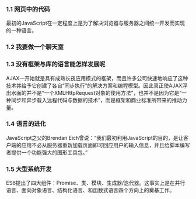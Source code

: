 ### 1.1 网页中的代码

最初的JavaScript在一定程度上是为了解决浏览器与服务器之间统一开发而实现的一种语言。

### 1.2 我要做一个聊天室

### 1.3 没有框架与库的语言能怎样发展呢

AJAX一开始就是具有成熟长夜应用模式的框架，而且许多公司快速地响应了这种技术并给予它创建了各自“同步执行”的解决方案和编程模型。因此真正使AJAX浮出水面的并不是“一个XMLHttpRequest对象的使用方法”，也并不是因为它是“一种同步和异步载入远程代码与数据的技术”，而是框架和商业标准所带来的推动力量。

### 1.4 语言的进化

JavaScript之父的Brendan Eich曾说：“我们最初利用JavaScript的目的，是让客户端的应用不必从服务器重新加载页面即可回应用户的输入信息，并且给脚本编写者提供一个功能强大的图形工具包。”

### 1.5 大型系统开发

ES6提出了四大组件：Promise、类、模块、生成器/迭代器。这事实上是在并行语言、面向对象语言、结构化语言、和函数式语言四个方向上的奠基工作。